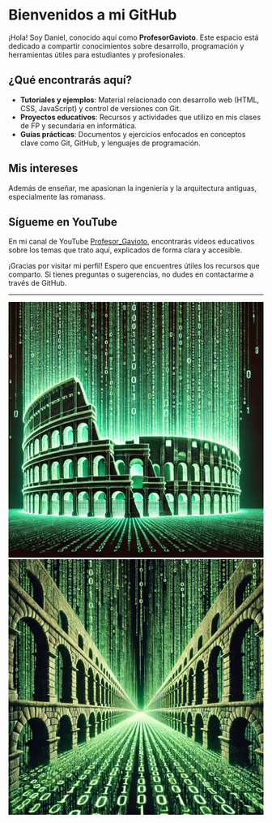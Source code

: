 # Bienvenidos a mi GitHub

¡Hola! Soy Daniel, conocido aquí como **ProfesorGavioto**. Este espacio está dedicado a compartir conocimientos sobre desarrollo, programación y herramientas útiles para estudiantes y profesionales.

## ¿Qué encontrarás aquí?

- **Tutoriales y ejemplos**: Material relacionado con desarrollo web (HTML, CSS, JavaScript) y control de versiones con Git.
- **Proyectos educativos**: Recursos y actividades que utilizo en mis clases de FP y secundaria en informática.
- **Guías prácticas**: Documentos y ejercicios enfocados en conceptos clave como Git, GitHub, y lenguajes de programación.

## Mis intereses

Además de enseñar, me apasionan la ingeniería y la arquitectura antiguas, especialmente las romanass. 

## Sígueme en YouTube

En mi canal de YouTube [Profesor_Gavioto](https://www.youtube.com/@Profesor_Gavioto), encontrarás vídeos educativos sobre los temas que trato aquí, explicados de forma clara y accesible.

¡Gracias por visitar mi perfil! Espero que encuentres útiles los recursos que comparto. Si tienes preguntas o sugerencias, no dudes en contactarme a través de GitHub.

---

![Coliseo estilo Matrix 1](Coliseo01.webp)
![Coliseo estilo Matrix 2](Coliseo02.webp)
